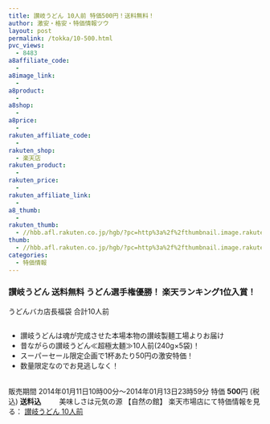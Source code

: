 ```yaml
---
title: 讃岐うどん 10人前 特価500円！送料無料！
author: 激安・格安・特価情報ツウ
layout: post
permalink: /tokka/10-500.html
pvc_views:
  - 8483
a8affiliate_code:
  -
a8image_link:
  -
a8product:
  -
a8shop:
  -
a8price:
  -
rakuten_affiliate_code:
  -
rakuten_shop:
  - 楽天店
rakuten_product:
  -
rakuten_price:
  -
rakuten_affiliate_link:
  -
a8_thumb:
  -
rakuten_thumb:
  - //hbb.afl.rakuten.co.jp/hgb/?pc=http%3a%2f%2fthumbnail.image.rakuten.co.jp%2f%400_mall%2flogitec%2fcabinet%2f2%2fimg60183663.jpg%3f_ex%3d128x128
thumb:
  - //hbb.afl.rakuten.co.jp/hgb/?pc=http%3a%2f%2fthumbnail.image.rakuten.co.jp%2f%400_mall%2flogitec%2fcabinet%2f2%2fimg60183663.jpg%3f_ex%3d128x128
categories:
  - 特価情報
---
```

### 讃岐うどん 送料無料 うどん選手権優勝！ 楽天ランキング1位入賞！
うどんバカ店長福袋 合計10人前

<div class="img-bg2 img_L">
  <a href="//hb.afl.rakuten.co.jp/hgc/123bb0a1.b929f9d0.123bb0a2.742ac343/?pc=http%3a%2f%2fitem.rakuten.co.jp%2fshizennoyakata%2fotamesi%2f%3fscid%3daf_link_img&m=http%3a%2f%2fm.rakuten.co.jp%2fshizennoyakata%2fi%2f10000720%2f" target="_blank"><img src="//hbb.afl.rakuten.co.jp/hgb/?pc=http%3a%2f%2fthumbnail.image.rakuten.co.jp%2f%400_mall%2fshizennoyakata%2fcabinet%2fitem_img%2f0111_udon500.jpg%3f_ex%3d128x128&m=http%3a%2f%2fthumbnail.image.rakuten.co.jp%2f%400_mall%2fshizennoyakata%2fcabinet%2fitem_img%2f0111_udon500.jpg" border="0" title="" alt="" /></a>
</div>

<!--more-->

  * 讃岐うどんは魂が完成させた本場本物の讃岐製麺工場よりお届け
  * 昔ながらの讃岐うどん≪超極太麺≫10人前(240g×5袋)！
  * スーパーセール限定企画で1杯あたり50円の激安特価！
  * 数量限定なのでお見逃しなく！

<br clear="all" />販売期間 2014年01月11日10時00分～2014年01月13日23時59分
特価 <span class="tokka-price"><strong>500</strong></span>円 (税込) **送料込**
　　
美味しさは元気の源 【自然の館】 楽天市場店にて特価情報を見る： <a href="//hb.afl.rakuten.co.jp/hgc/123bb0a1.b929f9d0.123bb0a2.742ac343/?pc=http%3a%2f%2fitem.rakuten.co.jp%2fshizennoyakata%2fotamesi%2f%3fscid%3daf_link_img&m=http%3a%2f%2fm.rakuten.co.jp%2fshizennoyakata%2fi%2f10000720%2f" target="_blank"><span class="fs150p">讃岐うどん 10人前</span></a>